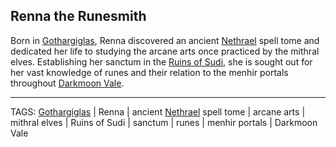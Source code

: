 ## Renna the Runesmith

Born in [Gothargiglas](../Places/Gothargiglas.md), Renna discovered an ancient [Nethrael](../Lore/Nethrael.md) spell tome and dedicated her life to studying the arcane arts once practiced by the mithral elves. Establishing her sanctum in the [Ruins of Sudi](../Places/Ruins_of_Sudi.md), she is sought out for her vast knowledge of runes and their relation to the menhir portals throughout [Darkmoon Vale](../Places/Darkmoon_Vale.md).


---
TAGS: [Gothargiglas](Gothargiglas.md) | Renna | ancient [Nethrael](../Lore/Nethrael.md) spell tome | arcane arts | mithral elves | Ruins of Sudi | sanctum | runes | menhir portals | Darkmoon Vale


